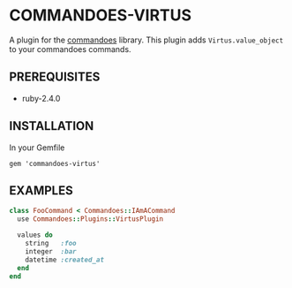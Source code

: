 # COMMANDOES-VIRTUS

A plugin for the [commandoes](http://github.com/mdelkins/commandoes) library.
This plugin adds `Virtus.value_object` to your commandoes commands.

## PREREQUISITES
* ruby-2.4.0

## INSTALLATION

In your Gemfile

```
gem 'commandoes-virtus'
```

## EXAMPLES

```ruby
class FooCommand < Commandoes::IAmACommand
  use Commandoes::Plugins::VirtusPlugin

  values do
    string   :foo
    integer  :bar
    datetime :created_at
  end
end
```
